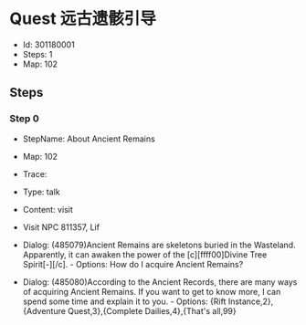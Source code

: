 # Quest 远古遗骸引导

- Id: 301180001
- Steps: 1
- Map: 102

## Steps

### Step 0
- StepName:  About Ancient Remains
- Map:  102
- Trace:  
- Type:  talk
- Content:  visit
- Visit NPC 811357, Lif

- Dialog: (485079)Ancient Remains are skeletons buried in the Wasteland. Apparently, it can awaken the power of the [c][ffff00]Divine Tree Spirit[-][/c]. - Options: How do I acquire Ancient Remains?
- Dialog: (485080)According to the Ancient Records, there are many ways of acquiring Ancient Remains. If you want to get to know more, I can spend some time and explain it to you. - Options: {Rift Instance,2},{Adventure Quest,3},{Complete Dailies,4},{That's all,99}


